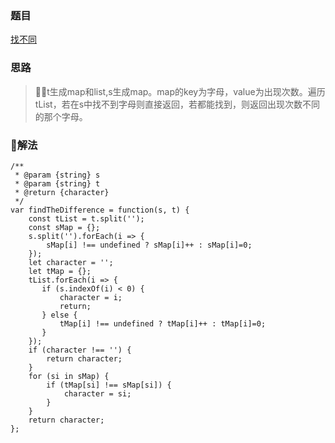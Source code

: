### 题目

[找不同](https://leetcode-cn.com/problems/find-the-difference/description/)

### 思路

> t生成map和list,s生成map。map的key为字母，value为出现次数。遍历tList，若在s中找不到字母则直接返回，若都能找到，则返回出现次数不同的那个字母。

### 解法

```
/**
 * @param {string} s
 * @param {string} t
 * @return {character}
 */
var findTheDifference = function(s, t) {
    const tList = t.split('');
    const sMap = {};
    s.split('').forEach(i => {
        sMap[i] !== undefined ? sMap[i]++ : sMap[i]=0;
    });
    let character = '';
    let tMap = {};
    tList.forEach(i => {
       if (s.indexOf(i) < 0) {
           character = i;
           return;
       } else {
           tMap[i] !== undefined ? tMap[i]++ : tMap[i]=0;
       }
    });
    if (character !== '') {
        return character;
    }
    for (si in sMap) {
        if (tMap[si] !== sMap[si]) {
            character = si;
        }
    }
    return character;
};
```
